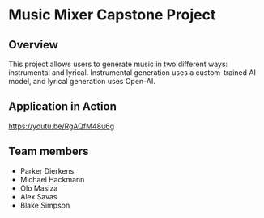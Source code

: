 # Music Mixer Capstone Project

## Overview
This project allows users to generate music in two different ways: instrumental and lyrical. Instrumental generation uses a custom-trained AI model, and lyrical generation uses Open-AI.

## Application in Action
https://youtu.be/RgAQfM48u6g 

## Team members
- Parker Dierkens
- Michael Hackmann
- Olo Masiza
- Alex Savas
- Blake Simpson
